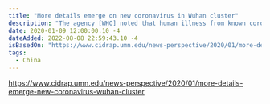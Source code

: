 ```yaml
---
title: "More details emerge on new coronavirus in Wuhan cluster"
description: "The agency [WHO] noted that human illness from known coronaviruses can range from mild to severe, with some viruses transmitting easily."
date: 2020-01-09 12:00:00.10 -4
dateAdded: 2022-08-08 22:59:43.10 -4
isBasedOn: "https://www.cidrap.umn.edu/news-perspective/2020/01/more-details-emerge-new-coronavirus-wuhan-cluster"
tags:
  - China
---
```


https://www.cidrap.umn.edu/news-perspective/2020/01/more-details-emerge-new-coronavirus-wuhan-cluster
